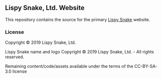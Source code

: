 ## Lispy Snake, Ltd. Website

This repository contains the source for the primary [Lispy Snake](https://lispysnake.com) website.

### License

Copyright © 2019 Lispy Snake, Ltd.

Lispy Snake name and logo Copyright © 2019 Lispy Snake, Ltd. - All rights reserved.

Remaining content/code/assets available under the terms of the CC-BY-SA-3.0 license
